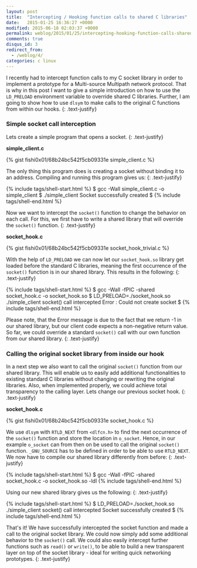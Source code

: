 ```yaml
---
layout: post
title:  "Intercepting / Hooking function calls to shared C libraries"
date:   2015-01-25 16:36:27 +0000
modified: 2015-06-18 02:03:37 +0000 
permalink: weblog/2015/01/25/intercepting-hooking-function-calls-shared-c-libraries/
comments: true
disqus_id: 3
redirect_from:
  - /weblog/4/
categories: c linux
---
```


I recently had to intercept function calls to my C socket library in order to implement a prototype for a Multi-source Multipath network protocol. 
That is why in this post I want to give a simple introduction on how to use the `LD_PRELOAD` environment variable to override shared C libraries. 
Further, I am going to show how to use `dlsym` to make calls to the original C functions from within our hooks.<!--more-->
{: .text-justify}

### Simple socket call interception ###

Lets create a simple program that opens a socket.
{: .text-justify}

**simple_client.c**

{% gist fishi0x01/68b24bc542f5cb09331e simple_client.c %}

The only thing this program does is creating a socket without binding it to an address. 
Compiling and running this program gives us:
{: .text-justify}

{% include tags/shell-start.html %}
$ gcc -Wall simple_client.c -o simple_client
$ ./simple_client
Socket successfully created
$
{% include tags/shell-end.html %}

Now we want to intercept the `socket()` function to change the behavior on each call. 
For this, we first have to write a shared library that will override the `socket()` function. 
{: .text-justify}

**socket_hook.c**

{% gist fishi0x01/68b24bc542f5cb09331e socket_hook_trivial.c %}

With the help of `LD_PRELOAD` we can now let our `socket_hook.so` library get loaded before the standard C libraries, meaning the first occurrence of the `socket()` function is in our shared library. 
This results in the following:
{: .text-justify}

{% include tags/shell-start.html %}
$ gcc -Wall -fPIC -shared socket_hook.c -o socket_hook.so
$ LD_PRELOAD=./socket_hook.so ./simple_client 
socket() call intercepted
Error : Could not create socket
$
{% include tags/shell-end.html %}

Please note, that the Error message is due to the fact that we return -1 in our shared library, but our client code expects a non-negative return value. 
So far, we could override a standard `socket()` call with our own function from our shared library. 
{: .text-justify}

### Calling the original socket library from inside our hook ###

In a next step we also want to call the original `socket()` function from our shared library. 
This will enable us to easily add additional functionalities to existing standard C libraries without changing or rewriting the original libraries. 
Also, when implemented properly, we could achieve total transparency to the calling layer. 
Lets change our previous socket hook.
{: .text-justify}

**socket_hook.c**

{% gist fishi0x01/68b24bc542f5cb09331e socket_hook.c %}

We use `dlsym` with `RTLD_NEXT` from `<dlfcn.h>` to find the next occurrence of the `socket()` function and store the location in `o_socket`. 
Hence, in our example `o_socket` can from then on be used to call the original `socket()` function. 
`_GNU_SOURCE` has to be defined in order to be able to use `RTLD_NEXT`. 
We now have to compile our shared library differently from before:
{: .text-justify}

{% include tags/shell-start.html %}
$ gcc -Wall -fPIC -shared socket_hook.c -o socket_hook.so -ldl
{% include tags/shell-end.html %}

Using our new shared library gives us the following:
{: .text-justify}

{% include tags/shell-start.html %}
$ LD_PRELOAD=./socket_hook.so ./simple_client 
socket() call intercepted
Socket successfully created
$
{% include tags/shell-end.html %}

That's it! 
We have successfully intercepted the socket function and made a call to the original socket library. 
We could now simply add some additional behavior to the `socket()` call. 
We could also easily intercept further functions such as `read()` or `write()`, to be able to build a new transparent layer on top of the socket library - ideal for writing quick networking prototypes.
{: .text-justify}
